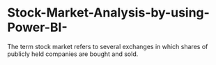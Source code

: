 # Stock-Market-Analysis-by-using-Power-BI-
The term stock market refers to several exchanges in which shares of publicly held companies are bought and sold.

